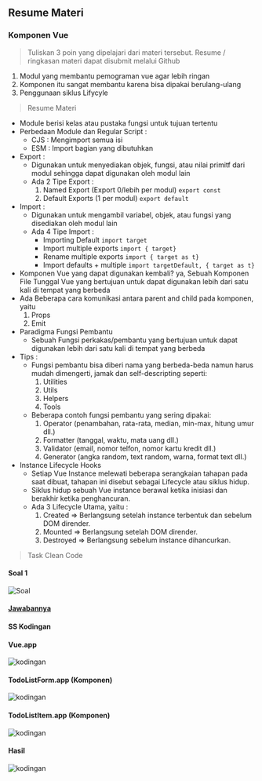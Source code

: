 ## Resume Materi 
### Komponen Vue

> Tuliskan 3 poin yang dipelajari dari materi tersebut. Resume / ringkasan materi dapat disubmit melalui Github
1. Modul yang membantu pemograman vue agar lebih ringan
2. Komponen itu sangat membantu karena bisa dipakai berulang-ulang
3. Penggunaan siklus Lifycyle

> Resume Materi
-   Module berisi kelas atau pustaka fungsi untuk tujuan tertentu
-   Perbedaan Module dan Regular Script :
    -   CJS : Mengimport semua isi
    -   ESM : Import bagian yang dibutuhkan
-   Export :
    -   Digunakan untuk menyediakan objek, fungsi, atau nilai primitf dari modul sehingga dapat digunakan oleh modul lain
    -   Ada 2 Tipe Export :
        1.   Named Export (Export 0/lebih per modul) `export const`
        2.  Default Exports (1 per modul) `export default`
-   Import :
    -   Digunakan untuk mengambil variabel, objek, atau fungsi yang disediakan oleh modul lain
    -   Ada 4 Tipe Import :
        -   Importing Default `import target`
        -   Import multiple exports `import { target}`
        -   Rename multiple exports `import { target as t}`
        -   Import defaults + multiple `import targetDefault, { target as t}`
-   Komponen Vue yang dapat digunakan kembali? ya, Sebuah Komponen File Tunggal Vue yang bertujuan untuk dapat digunakan lebih dari satu kali di tempat yang berbeda
-   Ada Beberapa cara komunikasi antara parent and child pada komponen, yaitu
    1.  Props
    2.  Emit
-   Paradigma Fungsi Pembantu
    -   Sebuah Fungsi perkakas/pembantu yang bertujuan untuk dapat digunakan lebih dari satu kali di tempat yang berbeda
-   Tips :
    -   Fungsi pembantu bisa diberi nama yang berbeda-beda namun harus mudah dimengerti, jamak dan self-descripting seperti:
        1.  Utilities
        2.  Utils
        3.  Helpers
        4.  Tools
    -   Beberapa contoh fungsi pembantu yang sering dipakai:
        1.  Operator (penambahan, rata-rata, median, min-max, hitung umur dll.)
        2.  Formatter (tanggal, waktu, mata uang dll.)
        3.  Validator (email, nomor telfon, nomor kartu kredit dll.)
        4.  Generator (angka random, text random, warna, format text dll.)
-   Instance Lifecycle Hooks
    -   Setiap Vue Instance melewati beberapa serangkaian tahapan pada saat dibuat, tahapan ini disebut sebagai Lifecycle atau siklus hidup.
    -   Siklus hidup sebuah Vue instance berawal ketika inisiasi dan berakhir ketika penghancuran.
    -   Ada 3 Lifecycle Utama, yaitu :
        1.  Created => Berlangsung setelah instance terbentuk dan sebelum DOM dirender.
        2.  Mounted => Berlangsung setelah DOM dirender.
        3.  Destroyed => Berlangsung sebelum instance dihancurkan.

> Task Clean Code

#### Soal 1
![Soal](./Screenshots/soal.png)

#### [Jawabannya](../vue-alterra/src/App.vue)

#### SS Kodingan

#### Vue.app
![kodingan](./Screenshots/App.png)

#### TodoListForm.app (Komponen)
![kodingan](./Screenshots/TodoListForm.png)

#### TodoListItem.app (Komponen)
![kodingan](./Screenshots/TodoListItem.png)

#### Hasil 
![kodingan](./Screenshots/Result.png)